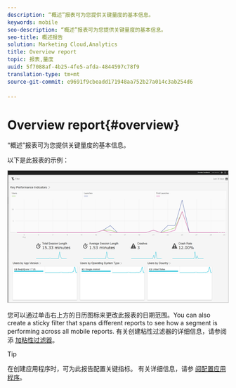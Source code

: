 ```yaml
---
description: “概述”报表可为您提供关键量度的基本信息。
keywords: mobile
seo-description: “概述”报表可为您提供关键量度的基本信息。
seo-title: 概述报告
solution: Marketing Cloud,Analytics
title: Overview report
topic: 报表,量度
uuid: 5f7088af-4b25-4fe5-afda-4844597c78f9
translation-type: tm+mt
source-git-commit: e9691f9cbeadd171948aa752b27a014c3ab254d6

---
```



# Overview report{#overview}

“概述”报表可为您提供关键量度的基本信息。

以下是此报表的示例：

![](assets/report_usage_overview.png)

您可以通过单击右上方的日历图标来更改此报表的日期范围。You can also create a sticky filter that spans different reports to see how a segment is performing across all mobile reports. 有关创建粘性过滤器的详细信息，请参阅添 [加粘性过滤器](/help/using/usage/reports-customize/t-sticky-filter.md)。

>[!TIP]
>
>在创建应用程序时，可为此报告配置关键指标。 有关详细信息，请参 [阅配置应用程序](/help/using/c-manage-app-settings/c-mob-confg-app/c-mob-confg-app.md)。

